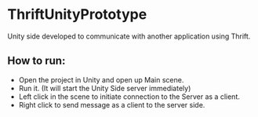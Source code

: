 # ThriftUnityPrototype
Unity side developed to communicate with another application using Thrift.


## How to run:
- Open the project in Unity and open up Main scene.
- Run it. (It will start the Unity Side server immediately)
- Left click in the scene to initiate connection to the Server as a client.
- Right click to send message as a client to the server side.
